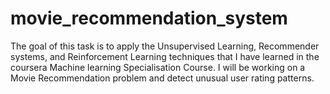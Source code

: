 # movie_recommendation_system
The goal of this task is to apply the Unsupervised Learning, Recommender systems, and Reinforcement Learning techniques that I have learned in the coursera Machine learning Specialisation Course. I will be working on a Movie Recommendation problem and detect unusual user rating patterns.
